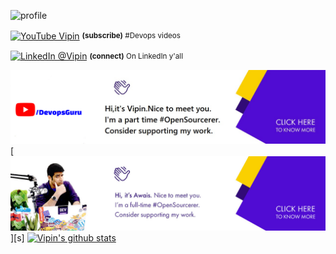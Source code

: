 ![profile](https://komarev.com/ghpvc/?username=vipin-k&color=green)
<div align="left">
       <p><a href="https://www.youtube.com/DevopsGuru"><img alt="YouTube Vipin" align="center" src="https://img.shields.io/badge/YOUTUBE-gray.svg?colorA=6A788D&colorB=6A788D&style=for-the-badge" /></a>&nbsp;<small><strong>(subscribe)</strong> #Devops videos</small></p>
       <p><a href="https://www.linkedin.com/in/vipinkumar-gupta/"><img alt="LinkedIn @Vipin" align="center" src="https://img.shields.io/badge/LINKEDIN-gray.svg?colorA=6A788D&colorB=6A788D&style=for-the-badge" /></a>&nbsp;<small><strong>(connect)</strong> On LinkedIn y'all</small></p>
</div>

![Devops](https://raw.githubusercontent.com/vipin-k/profile/main/profile.gif)
[![Sponsor Awais](https://raw.githubusercontent.com/ahmadawais/stuff/master/sponsor/sponsor.jpg)][s]
[![Vipin's github stats](https://github-readme-stats.vercel.app/api?username=vipin-k&show_icons=true&theme=radical)](https://github.com/anuraghazra/github-readme-stats)


